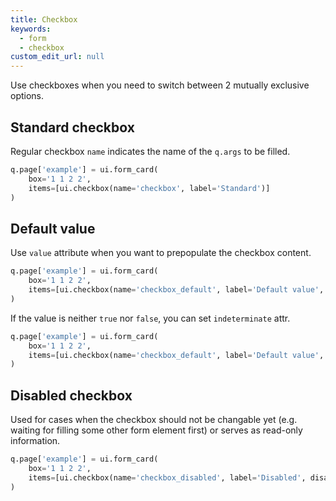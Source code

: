 ```yaml
---
title: Checkbox
keywords:
  - form
  - checkbox
custom_edit_url: null
---
```


Use checkboxes when you need to switch between 2 mutually exclusive options.

## Standard checkbox

Regular checkbox `name` indicates the name of the `q.args` to be filled.

```py
q.page['example'] = ui.form_card(
    box='1 1 2 2',
    items=[ui.checkbox(name='checkbox', label='Standard')]
)
```

## Default value

Use `value` attribute when you want to prepopulate the checkbox content.

```py
q.page['example'] = ui.form_card(
    box='1 1 2 2',
    items=[ui.checkbox(name='checkbox_default', label='Default value', value=True)]
)
```

If the value is neither `true` nor `false`, you can set `indeterminate` attr.

```py
q.page['example'] = ui.form_card(
    box='1 1 2 2',
    items=[ui.checkbox(name='checkbox_default', label='Default value', indeterminate=True)]
)
```

## Disabled checkbox

Used for cases when the checkbox should not be changable yet (e.g. waiting for filling some other form element first)
or serves as read-only information.

```py
q.page['example'] = ui.form_card(
    box='1 1 2 2',
    items=[ui.checkbox(name='checkbox_disabled', label='Disabled', disabled=True)]
)
```
